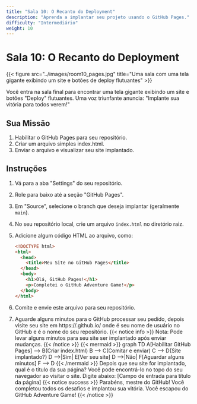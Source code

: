 ```yaml
---
title: "Sala 10: O Recanto do Deployment"
description: "Aprenda a implantar seu projeto usando o GitHub Pages."
difficulty: "Intermediário"
weight: 10
---
```


# Sala 10: O Recanto do Deployment

{{< figure src="../images/room10_pages.jpg" title="Uma sala com uma tela gigante exibindo um site e botões de deploy flutuantes" >}}

Você entra na sala final para encontrar uma tela gigante exibindo um site e botões "Deploy" flutuantes. Uma voz triunfante anuncia: "Implante sua vitória para todos verem!"

## Sua Missão

1. Habilitar o GitHub Pages para seu repositório.
2. Criar um arquivo simples index.html.
3. Enviar o arquivo e visualizar seu site implantado.

## Instruções

1. Vá para a aba "Settings" do seu repositório.
2. Role para baixo até a seção "GitHub Pages".
3. Em "Source", selecione o branch que deseja implantar (geralmente `main`).
4. No seu repositório local, crie um arquivo `index.html` no diretório raiz.
5. Adicione algum código HTML ao arquivo, como:

   ```html
   <!DOCTYPE html>
   <html>
     <head>
       <title>Meu Site no GitHub Pages</title>
     </head>
     <body>
       <h1>Olá, GitHub Pages!</h1>
       <p>Completei o GitHub Adventure Game!</p>
     </body>
   </html>
   ```

6. Comite e envie este arquivo para seu repositório.
7. Aguarde alguns minutos para o GitHub processar seu pedido, depois visite seu site em https://<username>.github.io/<repository-name> onde <username> é seu nome de usuário no GitHub e <repository-name> é o nome do seu repositório.
{{< notice info >}}
Nota: Pode levar alguns minutos para seu site ser implantado após enviar mudanças.
{{< /notice >}}
{{< mermaid >}}
graph TD
A[Habilitar GitHub Pages] --> B(Criar index.html)
B --> C(Comitar e enviar)
C --> D{Site implantado?}
D -->|Sim| E[Ver seu site]
D -->|Não| F[Aguardar alguns minutos]
F --> D
{{< /mermaid >}}
Depois que seu site for implantado, qual é o título da sua página? Você pode encontrá-lo no topo do seu navegador ao visitar o site. Digite abaixo:
[Campo de entrada para título da página]
{{< notice success >}}
Parabéns, mestre do GitHub! Você completou todos os desafios e implantou sua vitória. Você escapou do GitHub Adventure Game!
{{< /notice >}}